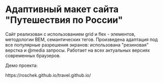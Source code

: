 <h1>Адаптивный макет сайта "Путешествия по России"</h1>
<p>
Сайт реализован с использованием grid и flex - элементов, методологии BEM, семантических тегов. Произведена адаптация под все популярные разрешения экранов: использована "резиновая" верстка и @media запросы. Работает на всех актуальных версиях современных браузеров.

Демо проекта:<p>
<p>https://roschek.github.io/travel.github.io/</p>
